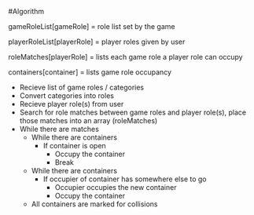 #Algorithm

gameRoleList[gameRole] = role list set by the game

playerRoleList[playerRole] = player roles given by user

roleMatches[playerRole] = lists each game role a player role can occupy

containers[container] = lists game role occupancy


* Recieve list of game roles / categories
* Convert categories into roles
* Recieve player role(s) from user
* Search for role matches between game roles and player role(s), place those matches into an array (roleMatches)
* While there are matches
  * While there are containers
    * If container is open
      * Occupy the container
      * Break
  * While there are containers
    * If occupier of container has somewhere else to go
      * Occupier occupies the new container
      * Occupy the container
  * All containers are marked for collisions
